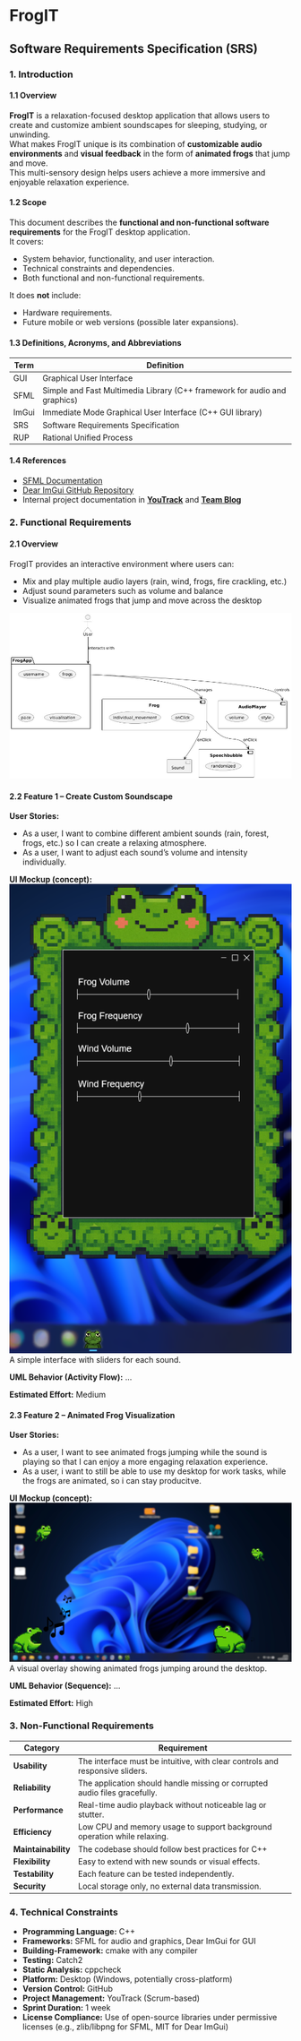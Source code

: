 # FrogIT

## Software Requirements Specification (SRS)

### 1. Introduction

#### 1.1 Overview

**FrogIT** is a relaxation-focused desktop application that allows users to create and customize ambient soundscapes for sleeping, studying, or unwinding.  
What makes FrogIT unique is its combination of **customizable audio environments** and **visual feedback** in the form of **animated frogs** that jump and move.  
This multi-sensory design helps users achieve a more immersive and enjoyable relaxation experience.

#### 1.2 Scope

This document describes the **functional and non-functional software requirements** for the FrogIT desktop application.  
It covers:

- System behavior, functionality, and user interaction.
- Technical constraints and dependencies.
- Both functional and non-functional requirements.

It does **not** include:

- Hardware requirements.
- Future mobile or web versions (possible later expansions).

#### 1.3 Definitions, Acronyms, and Abbreviations

|Term|Definition|
|---|---|
|GUI|Graphical User Interface|
|SFML|Simple and Fast Multimedia Library (C++ framework for audio and graphics)|
|ImGui|Immediate Mode Graphical User Interface (C++ GUI library)|
|SRS|Software Requirements Specification|
|RUP|Rational Unified Process|

#### 1.4 References

- [SFML Documentation](https://www.sfml-dev.org/documentation/3.0.2)
- [Dear ImGui GitHub Repository](https://github.com/ocornut/imgui)
- Internal project documentation in [**YouTrack**](https://youtrack.fsn1.mo-ri.tz/dashboard) and [**Team Blog**](https://github.com/RyhoBtw/FrogIT/discussions)

### 2. Functional Requirements

#### 2.1 Overview

FrogIT provides an interactive environment where users can:

- Mix and play multiple audio layers (rain, wind, frogs, fire crackling, etc.)
- Adjust sound parameters such as volume and balance
- Visualize animated frogs that jump and move across the desktop

![use_cases](use_case_diagram.jpeg "Use Cases of FrogIT")

#### 2.2 Feature 1 – Create Custom Soundscape

**User Stories:**

- As a user, I want to combine different ambient sounds (rain, forest, frogs, etc.) so I can create a relaxing atmosphere.
- As a user, I want to adjust each sound’s volume and intensity individually.

**UI Mockup (concept):**
![Mockup1](mockup_case1.png)
A simple interface with sliders for each sound.

**UML Behavior (Activity Flow):**
...

**Estimated Effort:** Medium

#### 2.3 Feature 2 – Animated Frog Visualization

**User Stories:**

- As a user, I want to see animated frogs jumping while the sound is playing so that I can enjoy a more engaging relaxation experience.
- As a user, i want to still be able to use my desktop for work tasks, while the frogs are animated, so i can stay producitve.

**UI Mockup (concept):**  
![Mockup2](mockup_case2.png)
A visual overlay showing animated frogs jumping around the desktop.

**UML Behavior (Sequence):**
...

**Estimated Effort:** High

### 3. Non-Functional Requirements

| Category            | Requirement                                                                  |
| ------------------- | ---------------------------------------------------------------------------- |
| **Usability**       | The interface must be intuitive, with clear controls and responsive sliders. |
| **Reliability**     | The application should handle missing or corrupted audio files gracefully.   |
| **Performance**     | Real-time audio playback without noticeable lag or stutter.                  |
| **Efficiency**      | Low CPU and memory usage to support background operation while relaxing.     |
| **Maintainability** | The codebase should follow best practices for C++                            |
| **Flexibility**     | Easy to extend with new sounds or visual effects.                            |
| **Testability**     | Each feature can be tested independently.                                    |
| **Security**        | Local storage only, no external data transmission.                           |

### 4. Technical Constraints

- **Programming Language:** C++
- **Frameworks:** SFML for audio and graphics, Dear ImGui for GUI
- **Building-Framework:** cmake with any compiler
- **Testing:** Catch2
- **Static Analysis:** cppcheck
- **Platform:** Desktop (Windows, potentially cross-platform)
- **Version Control:** GitHub
- **Project Management:** YouTrack (Scrum-based)
- **Sprint Duration:** 1 week
- **License Compliance:** Use of open-source libraries under permissive licenses (e.g., zlib/libpng for SFML, MIT for Dear ImGui)